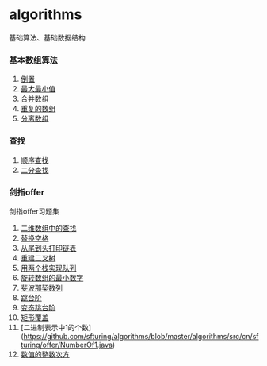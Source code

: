 # algorithms

基础算法、基础数据结构
### 基本数组算法
1. [倒置](https://github.com/sfturing/algorithms/blob/master/algorithms/src/cn/sfturing/arrays/ArrayFlipping.java)
2. [最大最小值](https://github.com/sfturing/algorithms/blob/master/algorithms/src/cn/sfturing/arrays/MaxMinValue.java)
3. [合并数组](https://github.com/sfturing/algorithms/blob/master/algorithms/src/cn/sfturing/arrays/MergingArrays.java)
4. [重复的数组](https://github.com/sfturing/algorithms/blob/master/algorithms/src/cn/sfturing/arrays/RepetitionInArray.java)
5. [分离数组](https://github.com/sfturing/algorithms/blob/master/algorithms/src/cn/sfturing/arrays/SplitArray.java)
### 查找
1. [顺序查找](https://github.com/sfturing/algorithms/blob/master/algorithms/src/cn/sfturing/search/SequentialSerach.java)
2. [二分查找](https://github.com/sfturing/algorithms/blob/master/algorithms/src/cn/sfturing/search/BinarySearch.java)
### 剑指offer
剑指offer习题集
1. [二维数组中的查找](https://github.com/sfturing/algorithms/blob/master/algorithms/src/cn/sfturing/offer/ArrayLookup.java)
2. [替换空格](https://github.com/sfturing/algorithms/blob/master/algorithms/src/cn/sfturing/offer/ReplaceSpace.java)
3. [从尾到头打印链表](https://github.com/sfturing/algorithms/blob/master/algorithms/src/cn/sfturing/offer/PrintListFromTailToHead.java)
4. [重建二叉树](https://github.com/sfturing/algorithms/blob/master/algorithms/src/cn/sfturing/offer/ReConstructBinaryTree.java)
5. [用两个栈实现队列](https://github.com/sfturing/algorithms/blob/master/algorithms/src/cn/sfturing/offer/StackSolution.java)
6. [旋转数组的最小数字](https://github.com/sfturing/algorithms/blob/master/algorithms/src/cn/sfturing/offer/MinNumberInRotateArray.java)
7. [斐波那契数列](https://github.com/sfturing/algorithms/blob/master/algorithms/src/cn/sfturing/offer/Fibonacci.java)
8. [跳台阶](https://github.com/sfturing/algorithms/blob/master/algorithms/src/cn/sfturing/offer/JumpFloor.java)
9. [变态跳台阶](https://github.com/sfturing/algorithms/blob/master/algorithms/src/cn/sfturing/offer/JumpFloorII.java)
10. [矩形覆盖](https://github.com/sfturing/algorithms/blob/master/algorithms/src/cn/sfturing/offer/RectCover.java)
11. [二进制表示中1的个数] (https://github.com/sfturing/algorithms/blob/master/algorithms/src/cn/sfturing/offer/NumberOf1.java)
12. [数值的整数次方](https://github.com/sfturing/algorithms/blob/master/algorithms/src/cn/sfturing/offer/Power.java)


